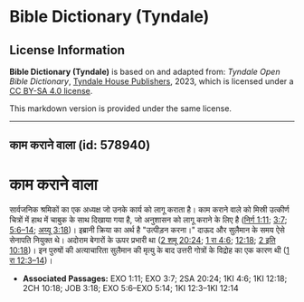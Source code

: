 # Bible Dictionary (Tyndale)

## License Information

**Bible Dictionary (Tyndale)** is based on and adapted from: _Tyndale Open Bible Dictionary_, [Tyndale House Publishers](https://tyndaleopenresources.com/), 2023, which is licensed under a [CC BY-SA 4.0 license](https://creativecommons.org/licenses/by-sa/4.0/legalcode.en).

This markdown version is provided under the same license.



--------------------------------

## काम कराने वाला (id: 578940)

काम कराने वाला
==============

सार्वजनिक श्रमिकों का एक अध्यक्ष जो उनके कार्य को लागू कराता है। काम कराने वाले को मिस्री उत्कीर्ण चित्रों में हाथ में चाबुक के साथ दिखाया गया है, जो अनुशासन को लागू कराने के लिए है ([निर्ग 1:11](https://ref.ly/Exod1:11); [3:7](https://ref.ly/Exod3:7); [5:6–14](https://ref.ly/Exod5:6-Exod5:14); [अय्यू 3:18](https://ref.ly/Job3:18))। इब्रानी क्रिया का अर्थ है "उत्पीड़न करना।" दाऊद और सुलैमान के समय ऐसे सेनापति नियुक्त थे। अदोराम बेगारों के ऊपर प्रभारी था ([2 शमू 20:24](https://ref.ly/2Sam20:24); [1 रा 4:6](https://ref.ly/1Kgs4:6); [12:18](https://ref.ly/1Kgs12:18); [2 इति 10:18](https://ref.ly/2Chr10:18))। इन पुरुषों की अत्याचारिता सुलैमान की मृत्यु के बाद उत्तरी गोत्रों के विद्रोह का एक कारण थी ([1 रा 12:3–14](https://ref.ly/1Kgs12:3-1Kgs12:14))। 

* **Associated Passages:** EXO 1:11; EXO 3:7; 2SA 20:24; 1KI 4:6; 1KI 12:18; 2CH 10:18; JOB 3:18; EXO 5:6–EXO 5:14; 1KI 12:3–1KI 12:14

